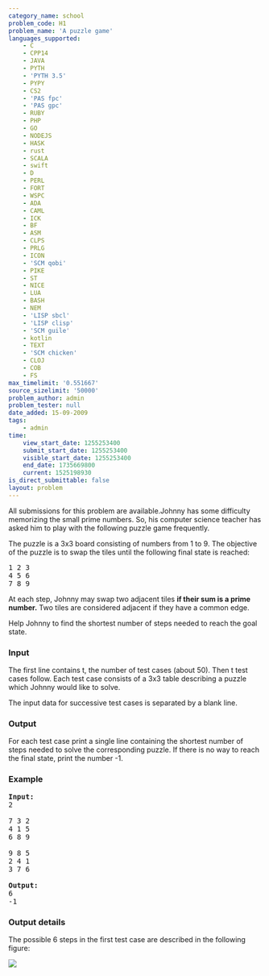 ```yaml
---
category_name: school
problem_code: H1
problem_name: 'A puzzle game'
languages_supported:
    - C
    - CPP14
    - JAVA
    - PYTH
    - 'PYTH 3.5'
    - PYPY
    - CS2
    - 'PAS fpc'
    - 'PAS gpc'
    - RUBY
    - PHP
    - GO
    - NODEJS
    - HASK
    - rust
    - SCALA
    - swift
    - D
    - PERL
    - FORT
    - WSPC
    - ADA
    - CAML
    - ICK
    - BF
    - ASM
    - CLPS
    - PRLG
    - ICON
    - 'SCM qobi'
    - PIKE
    - ST
    - NICE
    - LUA
    - BASH
    - NEM
    - 'LISP sbcl'
    - 'LISP clisp'
    - 'SCM guile'
    - kotlin
    - TEXT
    - 'SCM chicken'
    - CLOJ
    - COB
    - FS
max_timelimit: '0.551667'
source_sizelimit: '50000'
problem_author: admin
problem_tester: null
date_added: 15-09-2009
tags:
    - admin
time:
    view_start_date: 1255253400
    submit_start_date: 1255253400
    visible_start_date: 1255253400
    end_date: 1735669800
    current: 1525198930
is_direct_submittable: false
layout: problem
---
```

All submissions for this problem are available.Johnny has some difficulty memorizing the small prime numbers. So, his computer science teacher has asked him to play with the following puzzle game frequently.

The puzzle is a 3x3 board consisting of numbers from 1 to 9. The objective of the puzzle is to swap the tiles until the following final state is reached:

<pre>
1 2 3
4 5 6
7 8 9
</pre>
At each step, Johnny may swap two adjacent tiles **if their sum is a prime number.** Two tiles are considered adjacent if they have a common edge.

Help Johnny to find the shortest number of steps needed to reach the goal state.

### Input

The first line contains t, the number of test cases (about 50). Then t test cases follow. Each test case consists of a 3x3 table describing a puzzle which Johnny would like to solve.

The input data for successive test cases is separated by a blank line.

### Output

For each test case print a single line containing the shortest number of steps needed to solve the corresponding puzzle. If there is no way to reach the final state, print the number -1.

### Example

<pre>
<b>Input:</b>
2

7 3 2 
4 1 5 
6 8 9 

9 8 5 
2 4 1 
3 7 6  

<b>Output:</b>
6
-1
</pre>
### Output details

The possible 6 steps in the first test case are described in the following figure:

![](https://campus.codechef.com/images/problems/h1.png)
